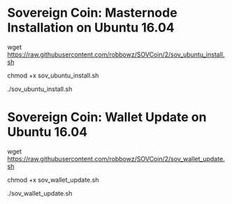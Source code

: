 # Sovereign Coin: Masternode Installation on Ubuntu 16.04

wget https://raw.githubusercontent.com/robbowz/SOVCoin/2/sov_ubuntu_install.sh

chmod +x sov_ubuntu_install.sh

./sov_ubuntu_install.sh


# Sovereign Coin: Wallet Update on Ubuntu 16.04

wget https://raw.githubusercontent.com/robbowz/SOVCoin/2/sov_wallet_update.sh

chmod +x sov_wallet_update.sh

./sov_wallet_update.sh
